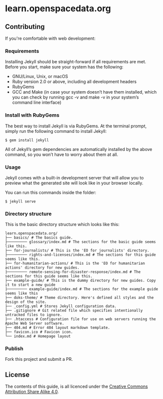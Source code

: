 # learn.openspacedata.org

## Contributing

If you're comfortable with web development:

### Requirements

Installing Jekyll should be straight-forward if all requirements are met. Before you start, make sure your system has the following:

- GNU/Linux, Unix, or macOS
- Ruby version 2.0 or above, including all development headers
- RubyGems
- GCC and Make (in case your system doesn’t have them installed, which you can check by running gcc -v and make -v in your system’s command line interface)

### Install with RubyGems

The best way to install Jekyll is via RubyGems. At the terminal prompt, simply run the following command to install Jekyll:

`$ gem install jekyll`

All of Jekyll’s gem dependencies are automatically installed by the above command, so you won’t have to worry about them at all.

### Usage

Jekyll comes with a built-in development server that will allow you to preview what the generated site will look like in your browser locally.

You can run this commands inside the folder:

`$ jekyll serve`

### Directory structure

This is the basic directory structure which looks like this:

```
learn.openspacedata.org/
├── basics/ # The basics guide.
├───────── glossary/index.md # The sections for the basic guide seems like this.
├── for-journalists/ # This is the 'EO for journalists' directory.
├───────── rights-and-licenses/index.md # The sections for this guide seems like this.
├── for-humanitarian-actions/ # This is the 'EO for humanitarian actions' directory for new guides.
├───────── remote-sensing-for-disaster-response/index.md # The sections for this guide seems like this.
├── example-guide/ # This is the dummy directory for new guides. Copy it to start a new guide
├───────── example-guide/index.md # The sections for the example guide seems like this
├── doks-theme/ # Theme directory. Here's defined all styles and the design of the site.
├── _config.yml # Stores Jekyll configuration data.
├── .gitignore # Git related file which specifies intentionally untracked files to ignore.
├── .htaccess # Configuration file for use on web servers running the Apache Web Server software.
├── 404.md # Error 404 layout markdown template.
├── favicon.ico # Favicon icon.
└── index.md # Homepage layout
```

### Publish

Fork this project and submit a PR.

## License

The contents of this guide, is all licenced under the [Creative Commons Attribution Share Alike 4.0](https://choosealicense.com/licenses/cc-by-sa-4.0/).